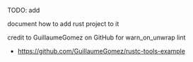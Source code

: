 TODO: add

document how to add rust project to it

credit to GuillaumeGomez on GitHub for warn_on_unwrap lint
- https://github.com/GuillaumeGomez/rustc-tools-example